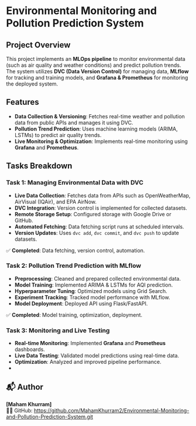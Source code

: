 
# Environmental Monitoring and Pollution Prediction System

## Project Overview
This project implements an **MLOps pipeline** to monitor environmental data (such as air quality and weather conditions) and predict pollution trends. The system utilizes **DVC (Data Version Control)** for managing data, **MLflow** for tracking and training models, and **Grafana & Prometheus** for monitoring the deployed system.

## Features
- **Data Collection & Versioning**: Fetches real-time weather and pollution data from public APIs and manages it using DVC.
- **Pollution Trend Prediction**: Uses machine learning models (ARIMA, LSTMs) to predict air quality trends.
- **Live Monitoring & Optimization**: Implements real-time monitoring using **Grafana** and **Prometheus**.

## Tasks Breakdown
### Task 1: Managing Environmental Data with DVC
- **Live Data Collection**: Fetches data from APIs such as OpenWeatherMap, AirVisual (IQAir), and EPA AirNow.
- **DVC Integration**: Version control is implemented for collected datasets.
- **Remote Storage Setup**: Configured storage with Google Drive or GitHub.
- **Automated Fetching**: Data fetching script runs at scheduled intervals.
- **Version Updates**: Uses `dvc add`, `dvc commit`, and `dvc push` to update datasets.

✅ **Completed**: Data fetching, version control, automation.

### Task 2: Pollution Trend Prediction with MLflow
- **Preprocessing**: Cleaned and prepared collected environmental data.
- **Model Training**: Implemented ARIMA & LSTMs for AQI prediction.
- **Hyperparameter Tuning**: Optimized models using Grid Search.
- **Experiment Tracking**: Tracked model performance with MLflow.
- **Model Deployment**: Deployed API using Flask/FastAPI.

✅ **Completed**: Model training, optimization, deployment.

### Task 3: Monitoring and Live Testing
- **Real-time Monitoring**: Implemented **Grafana** and **Prometheus** dashboards.
- **Live Data Testing**: Validated model predictions using real-time data.
- **Optimization**: Analyzed and improved pipeline performance.
- 
## 📬 Author

**[Maham Khurram]**  
👨‍💻 GitHub: https://github.com/MahamKhurram2/Environmental-Monitoring-and-Pollution-Prediction-System.git
